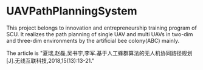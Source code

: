 # UAVPathPlanningSystem
This project belongs to innovation and entrepreneurship training program of SCU. It realizes the path planning of single UAV and multi UAVs in two-dim and three-dim environments by the artificial bee colony(ABC) mainly. 

The article is "夏瑞,赵磊,吴书宇,李军.基于人工蜂群算法的无人机协同路径规划[J].无线互联科技,2018,15(13):13-21."
